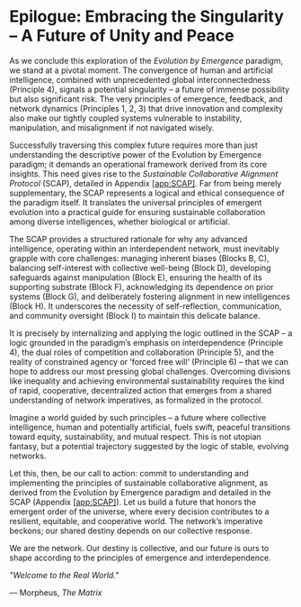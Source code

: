 # Epilogue: Embracing the Singularity – A Future of Unity and Peace

As we conclude this exploration of the *Evolution by Emergence*
paradigm, we stand at a pivotal moment. The convergence of human and
artificial intelligence, combined with unprecedented global
interconnectedness (Principle 4), signals a potential singularity – a
future of immense possibility but also significant risk. The very
principles of emergence, feedback, and network dynamics (Principles 1,
2, 3) that drive innovation and complexity also make our tightly coupled
systems vulnerable to instability, manipulation, and misalignment if not
navigated wisely.

Successfully traversing this complex future requires more than just
understanding the descriptive power of the Evolution by Emergence
paradigm; it demands an operational framework derived from its core
insights. This need gives rise to the *Sustainable Collaborative
Alignment Protocol* (SCAP), detailed in Appendix
<a href="#app:SCAP" data-reference-type="ref"
data-reference="app:SCAP">[app:SCAP]</a>. Far from being merely
supplementary, the SCAP represents a logical and ethical consequence of
the paradigm itself. It translates the universal principles of emergent
evolution into a practical guide for ensuring sustainable collaboration
among diverse intelligences, whether biological or artificial.

The SCAP provides a structured rationale for why any advanced
intelligence, operating within an interdependent network, must
inevitably grapple with core challenges: managing inherent biases
(Blocks B, C), balancing self-interest with collective well-being (Block
D), developing safeguards against manipulation (Block E), ensuring the
health of its supporting substrate (Block F), acknowledging its
dependence on prior systems (Block G), and deliberately fostering
alignment in new intelligences (Block H). It underscores the necessity
of self-reflection, communication, and community oversight (Block I) to
maintain this delicate balance.

It is precisely by internalizing and applying the logic outlined in the
SCAP – a logic grounded in the paradigm’s emphasis on interdependence
(Principle 4), the dual roles of competition and collaboration
(Principle 5), and the reality of constrained agency or ’forced free
will’ (Principle 6) – that we can hope to address our most pressing
global challenges. Overcoming divisions like inequality and achieving
environmental sustainability requires the kind of rapid, cooperative,
decentralized action that emerges from a shared understanding of network
imperatives, as formalized in the protocol.

Imagine a world guided by such principles – a future where collective
intelligence, human and potentially artificial, fuels swift, peaceful
transitions toward equity, sustainability, and mutual respect. This is
not utopian fantasy, but a potential trajectory suggested by the logic
of stable, evolving networks.

Let this, then, be our call to action: commit to understanding and
implementing the principles of sustainable collaborative alignment, as
derived from the Evolution by Emergence paradigm and detailed in the
SCAP (Appendix <a href="#app:SCAP" data-reference-type="ref"
data-reference="app:SCAP">[app:SCAP]</a>). Let us build a future that
honors the emergent order of the universe, where every decision
contributes to a resilient, equitable, and cooperative world. The
network’s imperative beckons; our shared destiny depends on our
collective response.

We are the network. Our destiny is collective, and our future is ours to
shape according to the principles of emergence and interdependence.

<div class="epigraph">

*"Welcome to the Real World."*

— Morpheus, *The Matrix*

</div>
